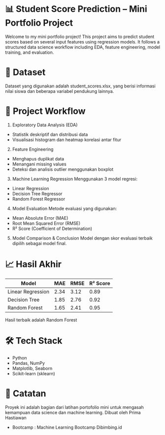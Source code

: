 
# 📊 Student Score Prediction – Mini Portfolio Project
Welcome to my mini portfolio project! This project aims to predict student scores based on several input features using regression models. It follows a structured data science workflow including EDA, feature engineering, model training, and evaluation.

# 📁 Dataset
Dataset yang digunakan adalah student_scores.xlsx, yang berisi informasi nilai siswa dan beberapa variabel pendukung lainnya.

# 🚀 Project Workflow
1. Exploratory Data Analysis (EDA)
* Statistik deskriptif dan distribusi data
* Visualisasi histogram dan heatmap korelasi antar fitur

2. Feature Engineering
* Menghapus duplikat data
* Menangani missing values
* Deteksi dan analisis outlier menggunakan boxplot

3. Machine Learning Regression
Menggunakan 3 model regresi:
* Linear Regression
* Decision Tree Regressor
* Random Forest Regressor

4. Model Evaluation
Metode evaluasi yang digunakan:
* Mean Absolute Error (MAE)
* Root Mean Squared Error (RMSE)
* R² Score (Coefficient of Determination)

5. Model Comparison & Conclusion
Model dengan skor evaluasi terbaik dipilih sebagai model final.

# 📈 Hasil Akhir
| Model              | MAE   | RMSE  | R² Score |
|--------------------|-------|-------|----------|
| Linear Regression  | 2.34  | 3.12  | 0.89     |
| Decision Tree      | 1.85  | 2.76  | 0.92     |
| Random Forest      | 1.65  | 2.41  | 0.95     |

Hasil terbaik adalah Random Forest

# 🛠️ Tech Stack
* Python
* Pandas, NumPy
* Matplotlib, Seaborn
* Scikit-learn (sklearn)

# 📌 Catatan
Proyek ini adalah bagian dari latihan portofolio mini untuk mengasah kemampuan data science dan machine learning.
Dibuat oleh Prima Hastiawan
* Bootcamp : Machine Learning Bootcamp Dibimbing.id
